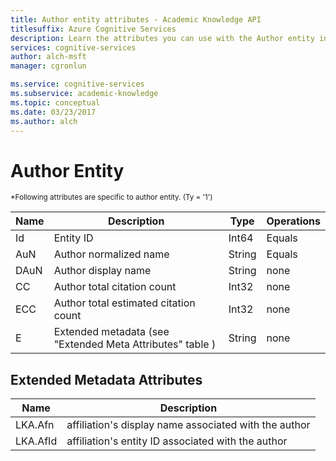 ```yaml
---
title: Author entity attributes - Academic Knowledge API
titlesuffix: Azure Cognitive Services
description: Learn the attributes you can use with the Author entity in the Academic Knowledge API.
services: cognitive-services
author: alch-msft
manager: cgronlun

ms.service: cognitive-services
ms.subservice: academic-knowledge
ms.topic: conceptual
ms.date: 03/23/2017
ms.author: alch
---
```


# Author Entity
<sub>
*Following attributes are specific to author entity. (Ty = '1')
</sub>

Name	|Description							|Type       | Operations
------- | ------------------------------------- | --------- | ----------------------------
Id		|Entity ID								|Int64		|Equals
AuN		|Author normalized name					|String		|Equals
DAuN	|Author display name					|String		|none
CC		|Author total citation count			|Int32		|none  
ECC		|Author total estimated citation count	|Int32		|none
E		|Extended metadata (see "Extended Meta Attributes" table ) 	|String 	|none  


## Extended Metadata Attributes ##

Name    | Description               
--------|---------------------------	
LKA.Afn		| affiliation's display name associated with the author  
LKA.AfId		| affiliation's entity ID associated with the author
